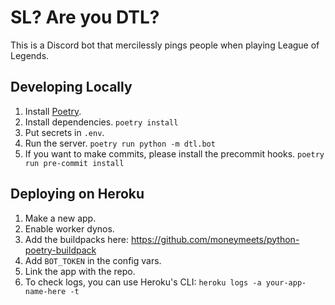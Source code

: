 # SL? Are you DTL?

This is a Discord bot that mercilessly pings people when playing League of
Legends.

## Developing Locally

1. Install [Poetry](https://python-poetry.org/).
2. Install dependencies. `poetry install`
3. Put secrets in `.env`.
4. Run the server. `poetry run python -m dtl.bot`
5. If you want to make commits, please install the precommit hooks.
   `poetry run pre-commit install`

## Deploying on Heroku

1. Make a new app.
2. Enable worker dynos.
3. Add the buildpacks here: https://github.com/moneymeets/python-poetry-buildpack
4. Add `BOT_TOKEN` in the config vars.
5. Link the app with the repo.
6. To check logs, you can use Heroku's CLI: `heroku logs -a your-app-name-here -t`
